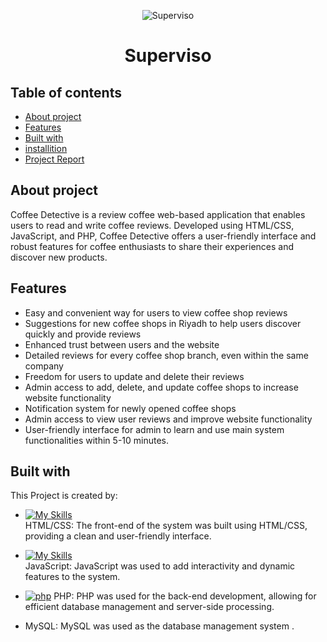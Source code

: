 
<p align="center">
<img src ="https://user-images.githubusercontent.com/98308845/230183634-d83a79b8-7367-4491-a170-ccbbd94a578e.png" alt="Superviso" >
</p>
<h1 align="center">
Superviso
</h1>

## Table of contents
* [About project](#about-project)
* [Features](#Features)
* [Built with](#Built-with)
* [installition](#installition)
* [Project Report](#Project-Report)

## About project
Coffee Detective is a review coffee web-based application that enables users to read and write coffee reviews. Developed using HTML/CSS, JavaScript, and PHP, Coffee Detective offers a user-friendly interface and robust features for coffee enthusiasts to share their experiences and discover new products.
	
## Features
* Easy and convenient way for users to view coffee shop reviews
* Suggestions for new coffee shops in Riyadh to help users discover quickly and provide reviews
* Enhanced trust between users and the website
* Detailed reviews for every coffee shop branch, even within the same company
* Freedom for users to update and delete their reviews
* Admin access to add, delete, and update coffee shops to increase website functionality
* Notification system for newly opened coffee shops
* Admin access to view user reviews and improve website functionality
* User-friendly interface for admin to learn and use main system functionalities within 5-10 minutes.

## Built with 
This Project is created by:
* [![My Skills](https://skills.thijs.gg/icons?i=bootstrap,html,css)](https://skills.thijs.gg)
 <br> HTML/CSS: The front-end of the system was built using HTML/CSS, providing a clean and user-friendly interface.

* [![My Skills](https://skills.thijs.gg/icons?i=js,jquery)](https://skills.thijs.gg)
<br> JavaScript: JavaScript was used to add interactivity and dynamic features to the system.

* [![php][php.com]][php-url]  PHP: PHP was used for the back-end development, allowing for efficient database management and server-side processing.
    <li>MySQL: MySQL was used as the database management system .</li>

[php.com]: https://www.php.net/images/logos/php-power-micro.png 
[php-url]:https://php.net

